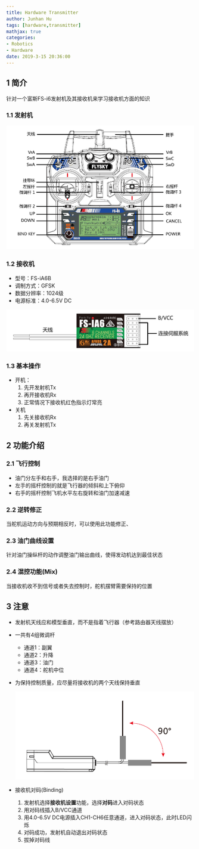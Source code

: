 ```yaml
---
title: Hardware Transmitter
author: Junhan Hu
tags: [hardware,transmitter]
mathjax: true
categories:
- Robotics
- Hardware
date: 2019-3-15 20:36:00
---
```


## 1 简介

针对一个富斯FS-i6发射机及其接收机来学习接收机方面的知识

### 1.1 发射机

![flysky-transmitter](https://raw.githubusercontent.com/hujunhan/cloudimage/master/img/transmitter.png)

<!-- more -->

### 1.2 接收机

* 型号：FS-iA6B
* 调制方式：GFSK
* 数据分辨率：1024级
* 电源标准：4.0-6.5V DC

![receiver](https://raw.githubusercontent.com/hujunhan/cloudimage/master/img/receiver.png)



### 1.3 基本操作

* 开机：
  1. 先开发射机Tx
  2. 再开接收机Rx
  3. 正常情况下接收机红色指示灯常亮
* 关机
  1. 先关接收机Rx
  2. 再关发射机Tx

## 2 功能介绍

### 2.1 飞行控制

* 油门分左手和右手，我选择的是右手油门
* 左手的摇杆控制的就是飞行器的倾斜和上下俯仰
* 右手的摇杆控制飞机水平左右旋转和油门加速减速

### 2.2 逆转修正

当舵机运动方向与预期相反时，可以使用此功能修正、

### 2.3 油门曲线设置

针对油门操纵杆的动作调整油门输出曲线，使得发动机达到最佳状态

### 2.4 混控功能(Mix)

当接收机收不到信号或者失去控制时，舵机摆臂需要保持的位置

## 3 注意

* 发射机天线应和模型垂直，而不是指着飞行器（参考路由器天线摆放）

* 一共有4组微调杆
  * 通道1：副翼
  * 通道2：升降
  * 通道3：油门
  * 通道4：舵机中位

* 为保持控制质量，应尽量将接收机的两个天线保持垂直

  ![antena-place](https://raw.githubusercontent.com/hujunhan/cloudimage/master/img/antena-place.png)

* 接收机对码(Binding)

  1. 发射机选择**接收机设置**功能，选择**对码**进入对码状态
  2. 用对码线插入B/VCC通道
  3. 用4.0-6.5V DC电源插入CH1-CH6任意通道，进入对码状态，此时LED闪烁
  4. 对码成功，发射机自动退出对码状态
  5. 拔掉对码线

